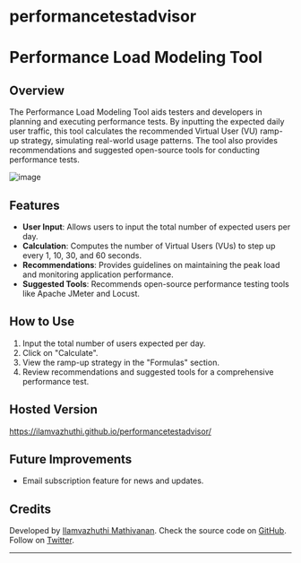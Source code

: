 # performancetestadvisor

# Performance Load Modeling Tool

## Overview
The Performance Load Modeling Tool aids testers and developers in planning and executing performance tests. By inputting the expected daily user traffic, this tool calculates the recommended Virtual User (VU) ramp-up strategy, simulating real-world usage patterns. The tool also provides recommendations and suggested open-source tools for conducting performance tests.

![image](https://github.com/ilamvazhuthi/performancetestadvisor/assets/17743299/3ed79537-585b-4332-9783-51362b330de1)


## Features
- **User Input**: Allows users to input the total number of expected users per day.
- **Calculation**: Computes the number of Virtual Users (VUs) to step up every 1, 10, 30, and 60 seconds.
- **Recommendations**: Provides guidelines on maintaining the peak load and monitoring application performance.
- **Suggested Tools**: Recommends open-source performance testing tools like Apache JMeter and Locust.

## How to Use
1. Input the total number of users expected per day.
2. Click on "Calculate".
3. View the ramp-up strategy in the "Formulas" section.
4. Review recommendations and suggested tools for a comprehensive performance test.

## Hosted Version
https://ilamvazhuthi.github.io/performancetestadvisor/

## Future Improvements
- Email subscription feature for news and updates.

## Credits
Developed by [Ilamvazhuthi Mathivanan](https://www.linkedin.com/in/ilamvazhuthi-mathivanan-17588741/). Check the source code on [GitHub](https://github.com/ilamvazhuthi). Follow on [Twitter](https://twitter.com/ilamvazhuthim).

---

